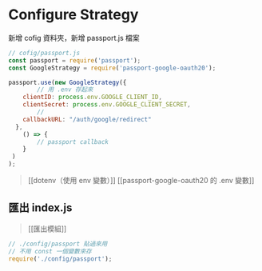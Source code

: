 # Configure Strategy
新增 cofig 資料夾，新增 passport.js 檔案 
```js
// cofig/passport.js
const passport = require('passport');
const GoogleStrategy = require('passport-google-oauth20');

passport.use(new GoogleStrategy({
		// 用 .env 存起來
    clientID: process.env.GOOGLE_CLIENT_ID,
    clientSecret: process.env.GOOGLE_CLIENT_SECRET,
		// 
    callbackURL: "/auth/google/redirect"
  },
	() => {
		// passport callback
	}
 )
);
```
> [[dotenv（使用 env 變數）]]
> [[passport-google-oauth20 的 .env 變數]]

## 匯出 index.js
>[[匯出模組]]
```js
// ./config/passport 貼過來用
// 不用 const 一個變數來存
require('./config/passport');
```

